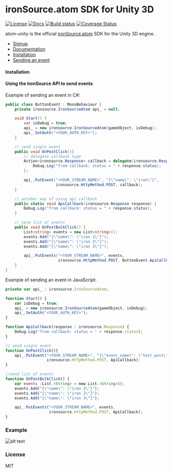 # ironSource.atom SDK for Unity 3D

[![License][license-image]][license-url]
[![Docs][docs-image]][docs-url]
[![Build status][travis-image]][travis-url]
[![Coverage Status][coverage-image]][coverage-url]

atom-unity is the official [ironSource.atom](http://www.ironsrc.com/data-flow-management) SDK for the Unity 3D engine.

- [Signup](https://atom.ironsrc.com/#/signup)
- [Documentation](https://ironsource.github.io/atom-unity/)
- [Installation](#Installation)
- [Sending an event](#Using-the-IronSource-API-to-send-events)

#### Installation

#### Using the IronSource API to send events
Example of sending an event in C#:
```c#
public class ButtonEvent : MonoBehaviour {
    private ironsource.IronSourceAtom api_ = null;

    void Start() {
        var isDebug = true;
        api_ = new ironsource.IronSourceAtom(gameObject, isDebug);       
        api_.SetAuth("<YOUR_AUTH_KEY>");
    }

    // send single event
    public void OnPostClick(){
    	// delegate callback type
        Action<ironsource.Response> callback = delegate(ironsource.Response response) {
            Debug.Log("from callback: status = " + response.status); 
        };

        api_.PutEvent("<YOUR_STREAM_NAME>", "{\"name\": \"iron\"}", 
                      ironsource.HttpMethod.POST, callback);
    }

    // antoher way of using api callback
    public static void ApiCallback(ironsource.Response response) {
    	Debug.Log("from callback: status = " + response.status); 
    }

    // send list of events
    public void OnPostBulkClick() {
        List<string> events = new List<string>(); 
        events.Add("{\"name\": \"iron 1\"}");
        events.Add("{\"name\": \"iron 2\"}");
        events.Add("{\"name\": \"iron 3\"}");

        api_.PutEvents("<YOUR_STREAM_NAME>", events, 
        			   ironsource.HttpMethod.POST, ButtonEvent.ApiCallback);
    }
}
```

Example of sending an event in JavaScript:
```js
private var api_ : ironsource.IronSourceAtom;

function Start() {
    var isDebug = true;
	api_ = new ironsource.IronSourceAtom(gameObject, isDebug);       
    api_.SetAuth("<YOUR_AUTH_KEY>");
}

function ApiCallback(response : ironsource.Response) {
 	Debug.Log("from callback: status = " + response.status); 	
}

// send single event
function OnPostClick(){
    api_.PutEvent("<YOUR_STREAM_NAME>", "{\"event_name\": \"test post\"}", 
                  ironsource.HttpMethod.POST, ApiCallback);
}

//send list of events
function OnPostBulkClick() {
    var events :List.<String> = new List.<String>();
    events.Add("{\"name\": \"iron 1\"}");
    events.Add("{\"name\": \"iron 2\"}");
    events.Add("{\"name\": \"iron 3\"}");

    api_.PutEvents("<YOUR_STREAM_NAME>", events, 
                   ironsource.HttpMethod.POST, ApiCallback);
}
```


### Example

![alt text][example]

### License
MIT

[license-image]: https://img.shields.io/badge/license-MIT-blue.svg?style=flat-square
[license-url]: LICENSE
[docs-image]: https://img.shields.io/badge/docs-latest-blue.svg
[docs-url]: https://ironsource.github.io/atom-unity/
[travis-image]: https://travis-ci.org/ironSource/atom-unity.svg?branch=feature%2FISA-226
[travis-url]: https://travis-ci.org/ironSource/atom-unity
[coverage-image]: https://coveralls.io/repos/github/ironSource/atom-unity/badge.svg?branch=feature%2FISA-226
[coverage-url]: https://coveralls.io/github/ironSource/atom-unity?branch=feature%2FISA-226
[example]: https://cloud.githubusercontent.com/assets/1713228/15546177/954a8b6a-22a7-11e6-8017-1a27bde809a5.png "example"
